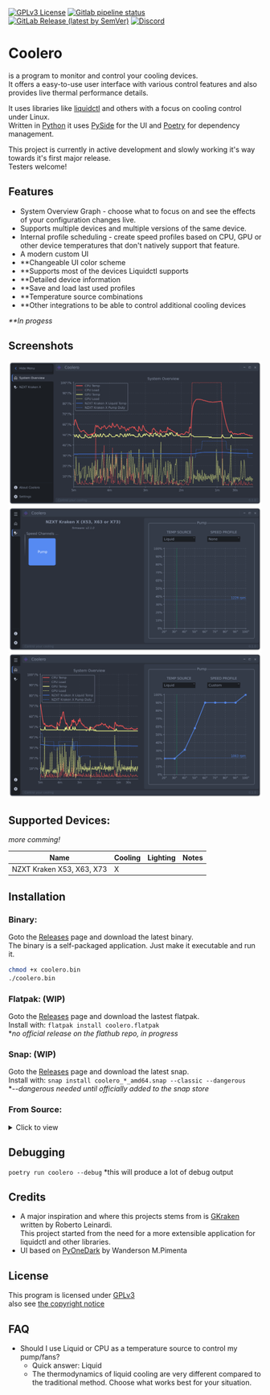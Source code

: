 [![GPLv3 License](https://img.shields.io/badge/License-GPL%20v3-blue.svg?logo=gnu)](https://opensource.org/licenses/)
[![Gitlab pipeline status](https://img.shields.io/gitlab/pipeline-status/codifryed/coolero?branch=main&label=pipeline&logo=gitlab)](https://gitlab.com/codifryed/coolero/pipelines)
[![GitLab Release (latest by SemVer)](https://img.shields.io/gitlab/v/release/30707566?sort=semver&logo=gitlab)](https://gitlab.com/codifryed/coolero/pipelines)
[![Discord](https://img.shields.io/discord/908873022105079848?&logo=discord)](https://discord.gg/MbcgUFAfhV)

# Coolero

is a program to monitor and control your cooling devices.  
It offers a easy-to-use user interface with various control features and also provides live thermal performance details.

It uses libraries like
[liquidctl](https://github.com/liquidctl/liquidctl) and others with a focus on cooling control under Linux.  
Written in [Python](https://www.python.org/) it uses [PySide](https://wiki.qt.io/Qt_for_Python) for the UI
and [Poetry](https://python-poetry.org/) for dependency management.

This project is currently in active development and slowly working it's way towards it's first major release.  
Testers welcome!

## Features

- System Overview Graph - choose what to focus on and see the effects of your configuration changes live.
- Supports multiple devices and multiple versions of the same device.
- Internal profile scheduling - create speed profiles based on CPU, GPU or other device temperatures that don't natively support
  that feature.
- A modern custom UI
- **Changeable UI color scheme
- **Supports most of the devices Liquidctl supports
- **Detailed device information
- **Save and load last used profiles
- **Temperature source combinations
- **Other integrations to be able to control additional cooling devices

_**In progess_

## Screenshots

![Open Overview](screenshots/open-overview.png)
![Speed Channel](screenshots/speed-channel.png)
![Overview Customer Profile](screenshots/overview-custom-profile.png)

## Supported Devices:

*more comming!*

| Name | Cooling | Lighting | Notes |
|------|---------|----------|-------|
| NZXT Kraken X53, X63, X73 | X |  | |

## Installation

### Binary:

Goto the [Releases](https://gitlab.com/codifryed/coolero/-/releases) page and download the latest binary.  
The binary is a self-packaged application. Just make it executable and run it.

```bash
chmod +x coolero.bin
./coolero.bin
```

### Flatpak: (WIP)

Goto the [Releases](https://gitlab.com/codifryed/coolero/-/releases) page and download the lastest flatpak.  
Install with: ```flatpak install coolero.flatpak```  
**no official release on the flathub repo, in progress*

### Snap: (WIP)

Goto the [Releases](https://gitlab.com/codifryed/coolero/-/releases) page and download the latest snap.  
Install with: ```snap install coolero_*_amd64.snap --classic --dangerous```  
**--dangerous needed until officially added to the snap store*

### From Source:

<details>
<summary>Click to view</summary>

#### Requirements:

* Linux
* [Python 3.9](https://www.python.org/)
    * including the python3.9-dev package (may already be installed)
* System packages:

  Ubuntu: ```sudo apt install libusb-1.0-0 curl python3.9-virtualenv python3.9-venv build-essential libgl1-mesa-dev```
    * Specifically:
        * LibUSB 1.0 (libusb-1.0, libusb-1.0-0, or libusbx from your system package manager)
        * curl
        * python3-virtualenv  (or python3.9-virtualenv)
        * python3-venv  (or python3.9-venv)
        * Packages needed to build Qt applications:
            * build-essential
            * libgl1-mesa-dev
* [Poetry](https://python-poetry.org/) -
    * run `curl -sSL https://raw.githubusercontent.com/python-poetry/poetry/master/install-poetry.py | python3 -`
    * run `poetry --version` to make sure poetry works
    * if needed, add `$HOME/.local/bin` to your PATH to execute poetry easily - `export PATH=$HOME/.local/bin:$PATH`
    * if Python 3.9 is not your default python installation, then run `poetry env use python3.9` to give poetry access

#### How:

* Clone the Repo `git clone git@gitlab.com:codifryed/coolero.git`
* Install the dependencies:
    ```bash
    cd coolero
    poetry install
    ```
* run it: `poetry run coolero`

</details>

## Debugging

`poetry run coolero --debug`
*this will produce a lot of debug output

## Credits

* A major inspiration and where this projects stems from is [GKraken](https://gitlab.com/leinardi/gkraken) written by
  Roberto Leinardi.  
  This project started from the need for a more extensible application for liquidctl and other libraries.
* UI based on [PyOneDark](https://github.com/Wanderson-Magalhaes/PyOneDark_Qt_Widgets_Modern_GUI) by Wanderson M.Pimenta

## License

This program is licensed under [GPLv3](COPYING.txt)  
also see [the copyright notice](COPYRIGHT.md)

## FAQ

- Should I use Liquid or CPU as a temperature source to control my pump/fans?
    - Quick answer: Liquid
    - The thermodynamics of liquid cooling are very different compared to the traditional method. Choose what works best
      for your situation.

